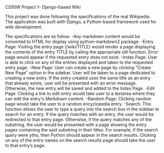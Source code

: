 CS50W Project 1- Django-based Wiki

This project was done following the specifications of the real Wikipedia. The application was built with Django, a Python-based framework used for web development.

The specifications are as follow:
-Any markdown content would be converted to HTML for display using python-markdown2 package.
-Entry Page: Visiting the entry page (/wiki/TITLE) would render a page displaying the contents of the entry TITLE by calling the appropriate util function. Error page would 
appear if the requested entry does not exist.
-Index Page: User is able to click on any of the entries displayed and taken to the requested entry page.
-New Page: User can create a new page by clicking "Create New Page" option in the sidebar. User will be taken to a page dedicated to creating a new entry. If the entry created uses the same title as an entry that already exists, user will be presented with an error message. Otherwise, the new entry will be saved and added to the Index Page. 
-Edit Page: Clicking a link to edit entry would take user to a textarea where they can edit the entry's Markdown content.
-Random Page: Clicking random page would take the user to a random encyclopedia entry.
-Search: This function allows the user to type a query into the search box in the sidebar to search for an entry. If the query matches with an entry, the user would be redirected to that entry page. Otherwise, if the query matches any of the substring, the user would be presented with a page showing the entry pages containing the said substring in their titles. For example, if the search query were ytho, then Python should appear in the search results. Clicking on any of the entry names on the search results page should take the user to that entry’s page.
